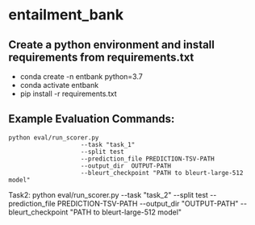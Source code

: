 # entailment_bank

## Create a python environment and install requirements from requirements.txt
* conda create -n entbank python=3.7
* conda activate entbank
* pip install -r requirements.txt


## Example Evaluation Commands:

```
python eval/run_scorer.py 
                    --task "task_1" 
                    --split test 
                    --prediction_file PREDICTION-TSV-PATH  
                    --output_dir  OUTPUT-PATH  
                    --bleurt_checkpoint "PATH to bleurt-large-512 model"
```

Task2:
python eval/run_scorer.py --task "task_2" --split test --prediction_file PREDICTION-TSV-PATH  --output_dir  "OUTPUT-PATH"  --bleurt_checkpoint "PATH to bleurt-large-512 model"

